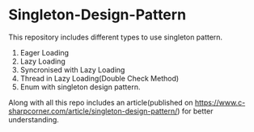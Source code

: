 # Singleton-Design-Pattern
This repository includes different types to use singleton pattern.
1. Eager Loading 
2. Lazy Loading
3. Syncronised with Lazy Loading
4. Thread in Lazy Loading(Double Check Method)
5. Enum with singleton design pattern.

Along with all this repo includes an article(published on https://www.c-sharpcorner.com/article/singleton-design-pattern/) for better understanding.
